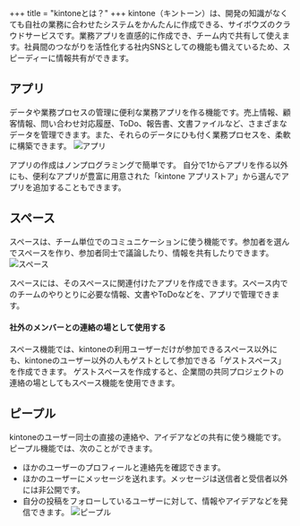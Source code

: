 +++
title = "kintoneとは？"
+++
kintone（キントーン）は、開発の知識がなくても自社の業務に合わせたシステムをかんたんに作成できる、サイボウズのクラウドサービスです。業務アプリを直感的に作成でき、チーム内で共有して使えます。社員間のつながりを活性化する社内SNSとしての機能も備えているため、スピーディーに情報共有ができます。

## アプリ
データや業務プロセスの管理に便利な業務アプリを作る機能です。売上情報、顧客情報、問い合わせ対応履歴、ToDo、報告書、文書ファイルなど、さまざまなデータを管理できます。また、それらのデータにひも付く業務プロセスを、柔軟に構築できます。
![アプリ](/img/whatskintone_img01.png "サンプル")

アプリの作成はノンプログラミングで簡単です。
自分で1からアプリを作る以外にも、便利なアプリが豊富に用意された「kintone アプリストア」から選んでアプリを追加することもできます。

## スペース
スペースは、チーム単位でのコミュニケーションに使う機能です。参加者を選んでスペースを作り、参加者同士で議論したり、情報を共有したりできます。
![スペース](/img/whatskintone_img02.png "サンプル")

スペースには、そのスペースに関連付けたアプリを作成できます。スペース内でのチームのやりとりに必要な情報、文書やToDoなどを、アプリで管理できます。

#### 社外のメンバーとの連絡の場として使用する
スペース機能では、kintoneの利用ユーザーだけが参加できるスペース以外にも、kintoneのユーザー以外の人もゲストとして参加できる「ゲストスペース」を作成できます。
ゲストスペースを作成すると、企業間の共同プロジェクトの連絡の場としてもスペース機能を使用できます。

## ピープル
kintoneのユーザー同士の直接の連絡や、アイデアなどの共有に使う機能です。
ピープル機能では、次のことができます。
* ほかのユーザーのプロフィールと連絡先を確認できます。
* ほかのユーザーにメッセージを送れます。メッセージは送信者と受信者以外には非公開です。
* 自分の投稿をフォローしているユーザーに対して、情報やアイデアなどを発信できます。
![ピープル](/img/whatskintone_img03.png "サンプル")